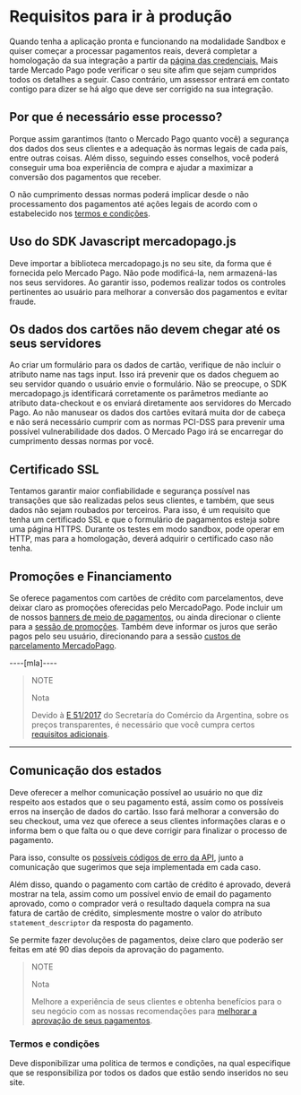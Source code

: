 # Requisitos para ir à produção

Quando tenha a aplicação pronta e funcionando na modalidade Sandbox e quiser começar a processar pagamentos reais, deverá completar a homologação da sua integração a partir da [página das credenciais.]([FAKER][CREDENTIALS][URL]) Mais tarde Mercado Pago pode verificar o seu site afim que sejam cumpridos todos os detalhes a seguir. Caso contrário, um assessor entrará em contato contigo para dizer se há algo que deve ser corrigido na sua integração.

## Por que é necessário esse processo?

Porque assim garantimos (tanto o Mercado Pago quanto você) a segurança dos dados dos seus clientes e a adequação às normas legais de cada país, entre outras coisas. Além disso, seguindo esses conselhos, você poderá conseguir uma boa experiência de compra e ajudar a maximizar a conversão dos pagamentos que receber.

O não cumprimento dessas normas poderá implicar desde o não processamento dos pagamentos até ações legais de acordo com o estabelecido nos [termos e condições](https://www.mercadopago.com.br/ajuda/termos-e-condicoes_300).

## Uso do SDK Javascript mercadopago.js

Deve importar a biblioteca mercadopago.js no seu site, da forma que é fornecida pelo Mercado Pago. Não pode modificá-la, nem armazená-las nos seus servidores. Ao garantir isso, podemos realizar todos os controles pertinentes ao usuário para melhorar a conversão dos pagamentos e evitar fraude.

## Os dados dos cartões não devem chegar até os seus servidores

Ao criar um formulário para os dados de cartão, verifique de não incluir o atributo name nas tags input. Isso irá prevenir que os dados cheguem ao seu servidor quando o usuário envie o formulário. Não se preocupe, o SDK mercadopago.js identificará corretamente os parâmetros mediante ao atributo data-checkout e os enviará diretamente aos servidores do Mercado Pago.
Ao não manusear os dados dos cartões evitará muita dor de cabeça e não será necessário cumprir com as normas PCI-DSS para prevenir uma possível vulnerabilidade dos dados. O Mercado Pago irá se encarregar do cumprimento dessas normas por você.

## Certificado SSL

Tentamos garantir maior confiabilidade e segurança possível nas transações que são realizadas pelos seus clientes, e também, que seus dados não sejam roubados por terceiros. Para isso, é um requisito que tenha um certificado SSL e que o formulário de pagamentos esteja sobre uma página HTTPS.
Durante os testes em modo sandbox, pode operar em HTTP, mas para a homologação, deverá adquirir o certificado caso não tenha.

## Promoções e Financiamento

Se oferece pagamentos com cartões de crédito com parcelamentos, deve deixar claro as promoções oferecidas pelo MercadoPago. Pode incluir um de nossos [banners de meio de pagamentos](https://www.mercadopago.com.ar/developers/pt/guides/banners/introduction/), ou ainda direcionar o cliente para a [sessão de promoções](https://www.mercadopago.com.br/promocoes/).
Também deve informar os juros que serão pagos pelo seu usuário, direcionando para a sessão [custos de parcelamento MercadoPago](https://www.mercadopago.com.br/ajuda/Custos-de-parcelamento_322).

----[mla]----
> NOTE
>
> Nota
>
> Devido à [E 51/2017](https://www.boletinoficial.gob.ar/#!DetalleNormaBusquedaRapida/158269/20170125/resolucion%2051) do Secretaría do Comércio da Argentina, sobre os preços transparentes, é necessário que você cumpra certos [requisitos adicionais](https://www.mercadopago.com.ar/developers/es/related/resolucion-e-512017/).
------------

## Comunicação dos estados

Deve oferecer a melhor comunicação possível ao usuário no que diz respeito aos estados que o seu pagamento está, assim como os possíveis erros na inserção de dados do cartão. Isso fará melhorar a conversão do seu checkout, uma vez que oferece a seus clientes informações claras e o informa bem o que falta ou o que deve corrigir para finalizar o processo de pagamento.

Para isso, consulte os [possíveis códigos de erro da API](https://www.mercadopago.com.br/developers/pt/guides/payments/api/handling-responses), junto a comunicação que sugerimos que seja implementada em cada caso.

Além disso, quando o pagamento com cartão de crédito é aprovado, deverá mostrar na tela, assim como um possível envio de email do pagamento aprovado, como o comprador verá o resultado daquela compra na sua fatura de cartão de crédito, simplesmente mostre o valor do atributo `statement_descriptor` da resposta do pagamento.

Se permite fazer devoluções de pagamentos, deixe claro que poderão ser feitas em até 90 dias depois da aprovação do pagamento.

> NOTE
>
> Nota
>
> Melhore a experiência de seus clientes e obtenha benefícios para o seu negócio com as nossas recomendações para [melhorar a aprovação de seus pagamentos](https://www.mercadopago.com.ar/developers/pt/guides/manage-account/payment-rejections).

### Termos e condições

Deve disponibilizar uma politica de termos e condições, na qual especifique que se responsibiliza por todos os dados que estão sendo inseridos no seu site.
